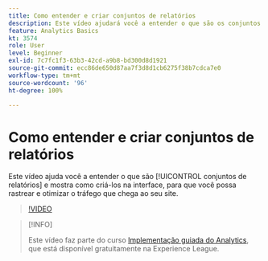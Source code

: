 ```yaml
---
title: Como entender e criar conjuntos de relatórios
description: Este vídeo ajudará você a entender o que são os conjuntos de relatórios e mostrará como criá-los na interface, para que você possa rastrear e otimizar as pessoas que acessam o seu site.
feature: Analytics Basics
kt: 3574
role: User
level: Beginner
exl-id: 7c7fc1f3-63b3-42cd-a9b8-bd300d8d1921
source-git-commit: ecc86de650d87aa7f3d8d1cb6275f38b7cdca7e0
workflow-type: tm+mt
source-wordcount: '96'
ht-degree: 100%

---
```


# Como entender e criar conjuntos de relatórios

Este vídeo ajuda você a entender o que são [!UICONTROL conjuntos de relatórios] e mostra como criá-los na interface, para que você possa rastrear e otimizar o tráfego que chega ao seu site.

>[!VIDEO](https://video.tv.adobe.com/v/28773/?quality=12&learn=on)

>[!INFO]
>
> Este vídeo faz parte do curso [Implementação guiada do Analytics](https://experienceleague.adobe.com/?recommended=Analytics-D-1-2019.1&amp;lang=pt-BR), que está disponível gratuitamente na Experience League.
